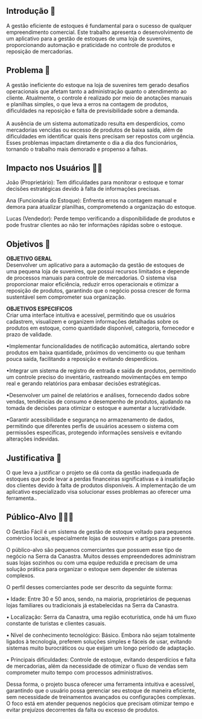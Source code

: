 ## Introdução 📌

A gestão eficiente de estoques é fundamental para o sucesso de qualquer empreendimento comercial. Este trabalho apresenta o desenvolvimento de um aplicativo para a gestão de estoques de uma loja de suvenires, proporcionando automação e praticidade no controle de produtos e reposição de mercadorias.

## Problema 💫
A gestão ineficiente do estoque na loja de suvenires tem gerado desafios operacionais que afetam tanto a administração quanto o atendimento ao cliente. Atualmente, o controle é realizado por meio de anotações manuais e planilhas simples, o que leva a erros na contagem de produtos, dificuldades na reposição e falta de previsibilidade sobre a demanda.
<br>
	<br>A ausência de um sistema automatizado resulta em desperdícios, como mercadorias vencidas ou excesso de produtos de baixa saída, além de dificuldades em identificar quais itens precisam ser repostos com urgência. Esses problemas impactam diretamente o dia a dia dos funcionários, tornando o trabalho mais demorado e propenso a falhas.

## Impacto nos Usuários 👩‍💻
João (Proprietário): Tem dificuldades para monitorar o estoque e tomar decisões estratégicas devido à falta de informações precisas.

Ana (Funcionária do Estoque): Enfrenta erros na contagem manual e demora para atualizar planilhas, comprometendo a organização do estoque.

Lucas (Vendedor): Perde tempo verificando a disponibilidade de produtos e pode frustrar clientes ao não ter informações rápidas sobre o estoque.

## Objetivos 🎯

<strong>OBJETIVO GERAL</strong><br>
	Desenvolver um aplicativo para a automação da gestão de estoques de uma pequena loja de suvenires, que possui recursos limitados e depende de processos manuais para controle de mercadorias. O sistema visa proporcionar maior eficiência, reduzir erros operacionais e otimizar a reposição de produtos, garantindo que o negócio possa crescer de forma sustentável sem comprometer sua organização.

<strong>OBJETIVOS ESPECIFICOS</strong><br>
	Criar uma interface intuitiva e acessível, permitindo que os usuários cadastrem, visualizem e organizem informações detalhadas sobre os produtos em estoque, como quantidade disponível, categoria, fornecedor e prazo de validade.

•Implementar funcionalidades de notificação automática, alertando sobre produtos em baixa quantidade, próximos do vencimento ou que tenham pouca saída, facilitando a reposição e evitando desperdícios.

•Integrar um sistema de registro de entrada e saída de produtos, permitindo um controle preciso do inventário, rastreando movimentações em tempo real e gerando relatórios para embasar decisões estratégicas.

•Desenvolver um painel de relatórios e análises, fornecendo dados sobre vendas, tendências de consumo e desempenho de produtos, ajudando na tomada de decisões para otimizar o estoque e aumentar a lucratividade.

•Garantir acessibilidade e segurança no armazenamento de dados, permitindo que diferentes perfis de usuários acessem o sistema com permissões específicas, protegendo informações sensíveis e evitando alterações indevidas.

## Justificativa 📰

O que leva a justificar o projeto se dá conta da gestão inadequada de estoques que pode levar a perdas financeiras significativas e à insatisfação dos clientes devido à falta de produtos disponíveis. A implementação de um aplicativo especializado visa solucionar esses problemas ao oferecer uma ferramenta..

## Público-Alvo 👨‍👨‍👧
 
O Gestão Fácil é um sistema de gestão de estoque voltado para pequenos comércios locais, especialmente lojas de souvenirs e artigos para presente.

O público-alvo são pequenos comerciantes que possuem esse tipo de negócio na Serra da Canastra. Muitos desses empreendedores administram suas lojas sozinhos ou com uma equipe reduzida e precisam de uma solução prática para organizar o estoque sem depender de sistemas complexos.

O perfil desses comerciantes pode ser descrito da seguinte forma: 

•	Idade: Entre 30 e 50 anos, sendo, na maioria, proprietários de pequenas lojas familiares ou tradicionais já estabelecidas na Serra da Canastra.	

•	Localização:  Serra da Canastra, uma região ecoturística, onde há um fluxo constante de turistas e clientes casuais.	

•	Nível de conhecimento tecnológico: Básico. Embora não sejam totalmente ligados à tecnologia, preferem soluções simples e fáceis de usar, evitando sistemas muito burocráticos ou que exijam um longo período de adaptação. 																	

•	Principais dificuldades: Controle de estoque, evitando desperdícios e falta de mercadorias, além da necessidade de otimizar o fluxo de vendas sem comprometer muito tempo com processos administrativos.


Dessa forma, o projeto busca oferecer uma ferramenta intuitiva e acessível, garantindo que o usuário possa gerenciar seu estoque de maneira eficiente, sem necessidade de treinamentos avançados ou configurações complexas. O foco está em atender pequenos negócios que precisam otimizar tempo e evitar prejuízos decorrentes da falta ou excesso de produtos.
